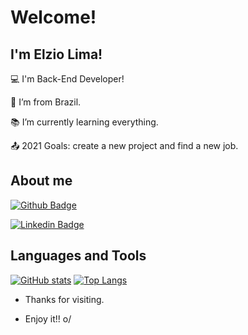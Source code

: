 
# Welcome!

 

## I'm Elzio Lima!

 

:computer: I'm Back-End Developer!

:house_with_garden: I’m from Brazil.

:books: I’m currently learning everything.

:outbox_tray: 2021 Goals: create a new project and find a new job.

 

## About me

[![Github Badge](https://img.shields.io/badge/-Github-000?style=flat-square&logo=Github&logoColor=white&link=https://github.com/ElzioLima)](ELzioLima)

[![Linkedin Badge](https://img.shields.io/badge/-LinkedIn-blue?style=flat-square&logo=Linkedin&logoColor=white&link=https://www.linkedin.com/in/elzio-lima)]( https://www.linkedin.com/in/elzio-lima)

## Languages and Tools

[![GitHub stats](https://github-readme-stats.vercel.app/api?username=ElzioLima&show_icons=true&theme=tokyonight)](https://github-readme-stats.vercel.app/api?username=ElzioLima&show_icons=true&theme=tokyonight)
[![Top Langs](https://github-readme-stats.vercel.app/api/top-langs/?username=ElzioLima&theme=tokyonight)](https://github-readme-stats.vercel.app/api/top-langs/?username=ElzioLima&theme=tokyonight)

- Thanks for visiting.

- Enjoy it!! o/
